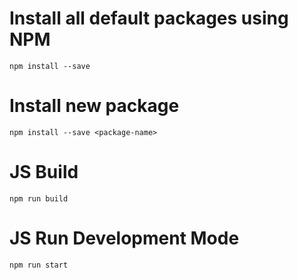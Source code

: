 # Install all default packages using NPM
```
npm install --save
```

# Install new package
```
npm install --save <package-name>
```

# JS Build
```
npm run build
```

# JS Run Development Mode
```
npm run start
```